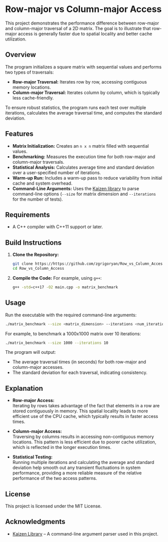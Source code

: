 # Row-major vs Column-major Access 

This project demonstrates the performance difference between row-major and column-major traversal of a 2D matrix. The goal is to illustrate that row-major access is generally faster due to spatial locality and better cache utilization.

## Overview

The program initializes a square matrix with sequential values and performs two types of traversals:

- **Row-major Traversal:** Iterates row by row, accessing contiguous memory locations.
- **Column-major Traversal:** Iterates column by column, which is typically less cache-friendly.

To ensure robust statistics, the program runs each test over multiple iterations, calculates the average traversal time, and computes the standard deviation.

## Features

- **Matrix Initialization:** Creates an `n x n` matrix filled with sequential values.
- **Benchmarking:** Measures the execution time for both row-major and column-major traversals.
- **Statistical Analysis:** Calculates average time and standard deviation over a user-specified number of iterations.
- **Warm-up Run:** Includes a warm-up pass to reduce variability from initial cache and system overhead.
- **Command-Line Arguments:** Uses the [Kaizen library](https://github.com/heinsaar/kaizen) to parse command-line options (`--size` for matrix dimension and `--iterations` for the number of tests).

## Requirements

- A C++ compiler with C++11 support or later.

## Build Instructions

1. **Clone the Repository:**
   ```bash
   git clone https://https://github.com/zgrigoryan/Row_vs_Column_Access.git
   cd Row_vs_Column_Access
   ```
   
2. **Compile the Code:**
   For example, using `g++`:
   ```bash
   g++ -std=c++17 -O2 main.cpp -o matrix_benchmark
   ```

## Usage

Run the executable with the required command-line arguments:

```bash
./matrix_benchmark --size <matrix_dimension> --iterations <num_iterations>
```

For example, to benchmark a 1000x1000 matrix over 10 iterations:

```bash
./matrix_benchmark --size 1000 --iterations 10
```

The program will output:
- The average traversal times (in seconds) for both row-major and column-major accesses.
- The standard deviation for each traversal, indicating consistency.

## Explanation

- **Row-major Access:**  
  Iterating by rows takes advantage of the fact that elements in a row are stored contiguously in memory. This spatial locality leads to more efficient use of the CPU cache, which typically results in faster access times.

- **Column-major Access:**  
  Traversing by columns results in accessing non-contiguous memory locations. This pattern is less efficient due to poorer cache utilization, which is reflected in the longer execution times.

- **Statistical Testing:**  
  Running multiple iterations and calculating the average and standard deviation help smooth out any transient fluctuations in system performance, providing a more reliable measure of the relative performance of the two access patterns.

## License

This project is licensed under the MIT License. 

## Acknowledgments

- [Kaizen Library](https://github.com/heinsaar/kaizen) – A command-line argument parser used in this project.
